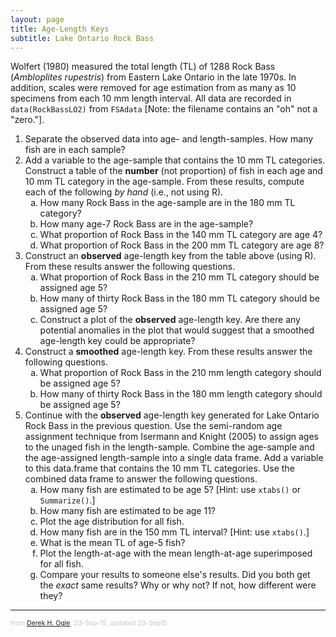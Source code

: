 ```yaml
---
layout: page
title: Age-Length Keys
subtitle: Lake Ontario Rock Bass
---
```


<style type="text/css">
ol ol { list-style-type: lower-alpha; }
</style>

Wolfert (1980) measured the total length (TL) of 1288 Rock Bass (*Ambloplites rupestris*) from Eastern Lake Ontario in the late 1970s.  In addition, scales were removed for age estimation from as many as 10 specimens from each 10 mm length interval.  All data are recorded in `data(RockBassLO2)` from `FSAdata` [Note: the filename contains an "oh" not a "zero."].

1. Separate the observed data into age- and length-samples.  How many fish are in each sample?
1. Add a variable to the age-sample that contains the 10 mm TL categories.  Construct a table of the **number** (not proportion) of fish in each age and 10 mm TL category in the age-sample.  From these results, compute each of the following *by hand* (i.e., not using R).
    1. How many Rock Bass in the age-sample are in the 180 mm TL category?
    1. How many age-7 Rock Bass are in the age-sample?
    1. What proportion of Rock Bass in the 140 mm TL category are age 4?
    1. What proportion of Rock Bass in the 200 mm TL category are age 8?
1. Construct an **observed** age-length key from the table above (using R).  From these results answer the following questions.
    1. What proportion of Rock Bass in the 210 mm TL category should be assigned age 5?
    1. How many of thirty Rock Bass in the 180 mm TL category should be assigned age 5?
    1. Construct a plot of the **observed** age-length key.  Are there any potential anomalies in the plot that would suggest that a smoothed age-length key could be appropriate?
1. Construct a **smoothed** age-length key.  From these results answer the following questions.
    1. What proportion of Rock Bass in the 210 mm length category should be assigned age 5?
    1. How many of thirty Rock Bass in the 180 mm length category should be assigned age 5?
1. Continue with the **observed** age-length key generated for Lake Ontario Rock Bass in the previous question.  Use the semi-random age assignment technique from Isermann and Knight (2005) to assign ages to the unaged fish in the length-sample.  Combine the age-sample and the age-assigned length-sample into a single data frame.  Add a variable to this data.frame that contains the 10 mm TL categories.  Use the combined data frame to answer the following questions.
    1. How many fish are estimated to be age 5?  [Hint: use `xtabs()` or `Summarize()`.]
    1. How many fish are estimated to be age 11?
    1. Plot the age distribution for all fish.
    1. How many fish are in the 150 mm TL interval? [Hint: use `xtabs()`.]
    1. What is the mean TL of age-5 fish?
    1. Plot the length-at-age with the mean length-at-age superimposed for all fish.
    1. Compare your results to someone else's results.  Did you both get the *exact* same results? Why or why not?  If not, how different were they?

---
<p style="font-size: 0.75em; color: c6c6c6;">from <a href="http://derekogle.com">Derek H. Ogle</a>, 23-Sep-15, updated 23-Sep15</p>

